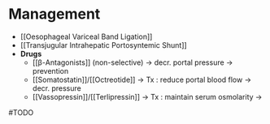# Management
- [[Oesophageal Variceal Band Ligation]]
- [[Transjugular Intrahepatic Portosyntemic Shunt]]
- **Drugs**
	- [[β-Antagonists]] (non-selective) -> decr. portal pressure -> prevention
	- [[Somatostatin]]/[[Octreotide]] -> Tx : reduce portal blood flow -> decr. pressure
	- [[Vassopressin]]/[[Terlipressin]] -> Tx : maintain serum osmolarity ->

#TODO